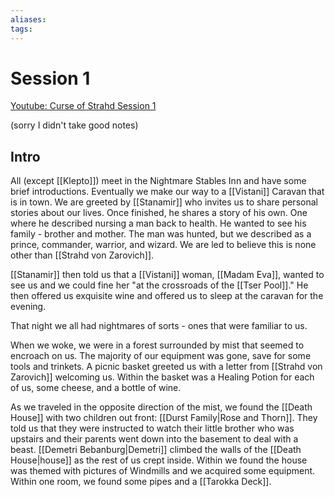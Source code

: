 ```yaml
---
aliases: 
tags: 
---
```


# Session 1

[Youtube: Curse of Strahd Session 1](https://youtu.be/oi6ezqF05T8)

(sorry I didn't take good notes)

## Intro

All (except [[Klepto]]) meet in the Nightmare Stables Inn and have some brief introductions.  Eventually we make our way to a [[Vistani]] Caravan that is in town.  We are greeted by [[Stanamir]] who invites us to share personal stories about our lives. Once finished, he shares a story of his own.  One where he described nursing a man back to health.  He wanted to see his family - brother and mother.  The man was hunted, but we described as a prince, commander, warrior, and wizard.  We are led to believe this is none other than [[Strahd von Zarovich]].

[[Stanamir]] then told us that a [[Vistani]] woman, [[Madam Eva]], wanted to see us and we could fine her "at the crossroads of the [[Tser Pool]]."  He then offered us exquisite wine and offered us to sleep at the caravan for the evening.

That night we all had nightmares of sorts - ones that were familiar to us.

When we woke, we were in a forest surrounded by mist that seemed to encroach on us.  The majority of our equipment was gone, save for some tools and trinkets. A picnic basket greeted us with a letter from [[Strahd von Zarovich]] welcoming us.  Within the basket was a Healing Potion for each of us, some cheese, and a bottle of wine. 

As we traveled in the opposite direction of the mist, we found the [[Death House]] with two children out front: [[Durst Family|Rose and Thorn]]. They told us that they were instructed to watch their little brother who was upstairs and their parents went down into the basement to deal with a beast.  [[Demetri Bebanburg|Demetri]] climbed the walls of the [[Death House|house]] as the rest of us crept inside.  Within we found the house was themed with pictures of Windmills and we acquired some equipment.  Within one room, we found some pipes and a [[Tarokka Deck]].